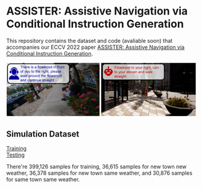 # ASSISTER: Assistive Navigation via Conditional Instruction Generation
This repository contains the dataset and code (avaliable soon) that accompanies our ECCV 2022 paper [ASSISTER: Assistive Navigation via Conditional Instruction Generation](https://eshed1.github.io/papers/assister_eccv2022.pdf).  

<p>
    <img alt="Example 1" src="images/example.PNG" class="fit"/>
</p>  

## Simulation Dataset
[Training](https://drive.google.com/drive/folders/1mME0GCE_WDm8yP13zk2-LcuXUETwh5Ii?usp=sharing)    
[Testing](https://drive.google.com/drive/folders/1jHpYJfEYXAG4LjabB425REFjVyTbUu6R?usp=sharing)    

There're 399,126 samples for training, 36,615 samples for new town new weather, 36,378 samples for new town same weather, and 30,876 samples for same town same weather.
